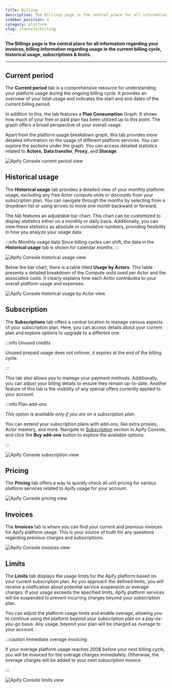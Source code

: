 ```yaml
---
title: Billing
description: The Billings page is the central place for all information regarding your invoices, billing information regarding current usage, historical usage, subscriptions & limits.
sidebar_position: 4
category: platform
slug: /console/billing
---
```


**The Billings page is the central place for all information regarding your invoices, billing information regarding usage in the current billing cycle, historical usage, subscriptions & limits.**

---

## Current period

The **Current period** tab is a comprehensive resource for understanding your platform usage during the ongoing billing cycle. It provides an overview of your total usage and indicates the start and end dates of the current billing period.

In addition to this, the tab features a **Plan Consumption** Graph. It shows how much of your free or paid plan has been utilized up to this point. The graph offers a broad perspective of your overall usage.

Apart from the platform usage breakdown graph, this tab provides more detailed information on the usage of different platform services. You can explore the sections under the graph. You can access detailed statistics related to **Actors**, **Data transfer**, **Proxy**, and **Storage**.

![Apify Console current period view](./images/console-billing-current-period.png)

## Historical usage

The **Historical usage** tab provides a detailed view of your monthly platform usage, excluding any free Actor compute units or discounts from your subscription plan. You can navigate through the months by selecting from a dropdown list or using arrows to move one month backward or forward.

The tab features an adjustable bar chart. This chart can be customized to display statistics either on a monthly or daily basis. Additionally, you can view these statistics as absolute or cumulative numbers, providing flexibility in how you analyze your usage data.

:::info Monthly usage data
Since billing cycles can shift, the data in the **Historical usage** tab is shown for calendar months.
:::

![Apify Console historical usage view](./images/console-billing-historical-usage.png)

Below the bar chart, there is a table titled **Usage by Actors**. This table presents a detailed breakdown of the Compute units used per Actor and the associated costs. It clearly explains how each Actor contributes to your overall platform usage and expenses.

![Apify Console historical usage by Actor view](./images/console-billing-historical-usage-by-actors.png)

## Subscription

The **Subscriptions** tab offers a central location to manage various aspects of your subscription plan. Here, you can access details about your current plan and explore options to upgrade to a different one.

:::info Unused credits

Unused prepaid usage does not rollover, it expires at the end of the billing cycle.

:::

This tab also allows you to manage your payment methods. Additionally, you can adjust your billing details to ensure they remain up-to-date.
Another feature of this tab is the visibility of any special offers currently applied to your account.

:::info Plan add-ons

_This option is available only if you are on a subscription plan_.

You can extend your subscription plans with add-ons, like extra proxies, Actor memory, and more.
Navigate to [Subscription](https://console.apify.com/billing/subscription) section in Apify Console, and click the **Buy add-ons** button to explore the available options.

:::

![Apify Console subscription view](./images/console-billing-subscription.png)

## Pricing

The **Pricing** tab offers a way to quickly check all unit pricing for various platform services related to Apify usage for your account.

![Apify Console pricing view](./images/console-billing-pricing.png)

## Invoices

The **Invoices** tab is where you can find your current and previous invoices for Apify platform usage. This is your source of truth for any questions regarding previous charges and subscriptions.

![Apify Console invoices view](./images/console-billing-invoices.png)

## Limits

The **Limits** tab displays the usage limits for the Apify platform based on your current subscription plan. As you approach the defined limits, you will receive a notification about potential service suspension or overage charges. If your usage exceeds the specified limits, Apify platform services will be suspended to prevent incurring charges beyond your subscription plan.

You can adjust the platform usage limits and enable overage, allowing you to continue using the platform beyond your subscription plan on a _pay-as-you-go_ basis. Any usage, beyond your plan will be charged as overage to your account.

:::caution Immediate overage invoicing

If your overage platform usage reaches _200$_ before your next billing cycle, you will be invoiced for the overage charges immediately. Otherwise, the overage charges will be added to your next subscription invoice.

:::

![Apify Console limits view](./images/console-billing-limits.png)
